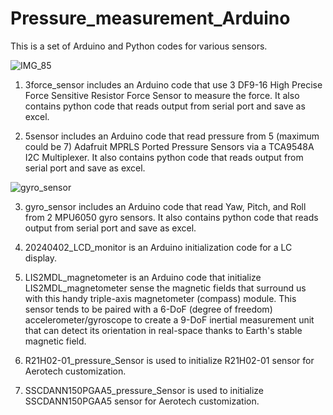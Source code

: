 # Pressure_measurement_Arduino
This is a set of Arduino and Python codes for various sensors.

![IMG_85](https://github.com/user-attachments/assets/1612d689-cf3e-4063-be27-6b8834ddffff)

1. 3force_sensor includes an Arduino code that use 3 DF9-16 High Precise Force Sensitive Resistor Force Sensor to measure the force. It also contains python code that reads output from serial port and save as excel.

2. 5sensor includes an Arduino code that read pressure from 5 (maximum could be 7) Adafruit MPRLS Ported Pressure Sensors via a TCA9548A I2C Multiplexer. It also contains python code that reads output from serial port and save as excel.

![gyro_sensor](https://github.com/user-attachments/assets/b89e211b-8623-425b-a09c-bac5b3e1e66c)

3. gyro_sensor includes an Arduino code that read Yaw, Pitch, and Roll from 2 MPU6050 gyro sensors. It also contains python code that reads output from serial port and save as excel.

4. 20240402_LCD_monitor is an Arduino initialization code for a LC display.

5. LIS2MDL_magnetometer is an Arduino code that initialize LIS2MDL_magnetometer sense the magnetic fields that surround us with this handy triple-axis magnetometer (compass) module. This sensor tends to be paired with a 6-DoF (degree of freedom) accelerometer/gyroscope to create a 9-DoF inertial measurement unit that can detect its orientation in real-space thanks to Earth's stable magnetic field.

6. R21H02-01_pressure_Sensor is used to initialize R21H02-01 sensor for Aerotech customization.

7. SSCDANN150PGAA5_pressure_Sensor is used to initialize SSCDANN150PGAA5 sensor for Aerotech customization.
 
